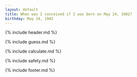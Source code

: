 ```yaml
---
layout: default
title: When was I conceived if I was born on May 24, 1902?
birthday: May 24, 1902
---
```


{% include header.md %}

{% include guess.md %}

{% include calculate.md %}

{% include safety.md %}

{% include footer.md %}



